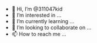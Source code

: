 - 👋 Hi, I’m @311047kid
- 👀 I’m interested in ...
- 🌱 I’m currently learning ...
- 💞️ I’m looking to collaborate on ...
- 📫 How to reach me ...

<!---
311047kid/311047kid is a ✨ special ✨ repository because its `README.md` (this file) appears on your GitHub profile.
You can click the Preview link to take a look at your changes.
--->
